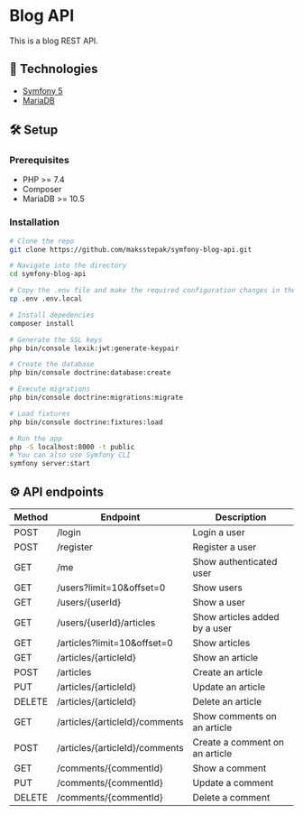 # Blog API

This is a blog REST API.

## 🔧 Technologies

- [Symfony 5](https://symfony.com/)
- [MariaDB](https://mariadb.org/)

## 🛠️ Setup

### Prerequisites

- PHP >= 7.4
- Composer
- MariaDB >= 10.5

### Installation

```bash
# Clone the repo
git clone https://github.com/maksstepak/symfony-blog-api.git

# Navigate into the directory
cd symfony-blog-api

# Copy the .env file and make the required configuration changes in the .env.local file
cp .env .env.local

# Install depedencies
composer install

# Generate the SSL keys
php bin/console lexik:jwt:generate-keypair

# Create the database
php bin/console doctrine:database:create

# Execute migrations
php bin/console doctrine:migrations:migrate

# Load fixtures
php bin/console doctrine:fixtures:load

# Run the app
php -S localhost:8000 -t public
# You can also use Symfony CLI
symfony server:start
```

## ⚙️ API endpoints

<table>
    <thead>
        <tr>
            <th>Method</th>
            <th>Endpoint</th>
            <th>Description</th>
        </tr>
    </thead>
    <tbody>
        <tr>
            <td>POST</td>
            <td>/login</td>
            <td>Login a user</td>
        </tr>
        <tr>
            <td>POST</td>
            <td>/register</td>
            <td>Register a user</td>
        </tr>
        <tr>
            <td>GET</td>
            <td>/me</td>
            <td>Show authenticated user</td>
        </tr>
        <tr>
            <td>GET</td>
            <td>/users?limit=10&offset=0</td>
            <td>Show users</td>
        </tr>
        <tr>
            <td>GET</td>
            <td>/users/{userId}</td>
            <td>Show a user</td>
        </tr>
        <tr>
            <td>GET</td>
            <td>/users/{userId}/articles</td>
            <td>Show articles added by a user</td>
        </tr>
        <tr>
            <td>GET</td>
            <td>/articles?limit=10&offset=0</td>
            <td>Show articles</td>
        </tr>
        <tr>
            <td>GET</td>
            <td>/articles/{articleId}</td>
            <td>Show an article</td>
        </tr>
        <tr>
            <td>POST</td>
            <td>/articles</td>
            <td>Create an article</td>
        </tr>
        <tr>
            <td>PUT</td>
            <td>/articles/{articleId}</td>
            <td>Update an article</td>
        </tr>
        <tr>
            <td>DELETE</td>
            <td>/articles/{articleId}</td>
            <td>Delete an article</td>
        </tr>
        <tr>
            <td>GET</td>
            <td>/articles/{articleId}/comments</td>
            <td>Show comments on an article</td>
        </tr>
        <tr>
            <td>POST</td>
            <td>/articles/{articleId}/comments</td>
            <td>Create a comment on an article</td>
        </tr>
        <tr>
            <td>GET</td>
            <td>/comments/{commentId}</td>
            <td>Show a comment</td>
        </tr>
        <tr>
            <td>PUT</td>
            <td>/comments/{commentId}</td>
            <td>Update a comment</td>
        </tr>
        <tr>
            <td>DELETE</td>
            <td>/comments/{commentId}</td>
            <td>Delete a comment</td>
        </tr>
    </tbody>
</table>

